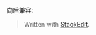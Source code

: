 向后兼容: 


> Written with [StackEdit](https://stackedit.io/).
<!--stackedit_data:
eyJoaXN0b3J5IjpbMzg0NTU3NzMyXX0=
-->